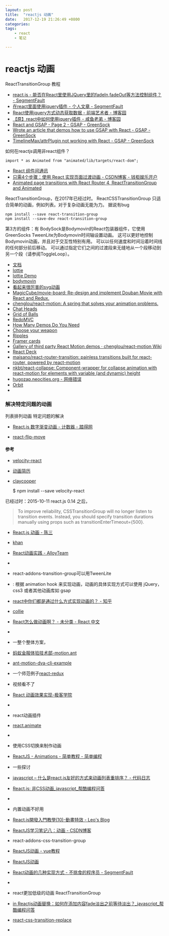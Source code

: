```yaml
---
layout: post
title:  "reactjs 动画"
date:   2017-12-19 21:26:49 +0800
categories:  
tags: 
    - react
    - 笔记

---
```


# reactjs 动画 #

ReactTransitionGroup 教程

* [react.js - 能否在React里使用JQuery里的fadeIn,fadeOut等方法控制组件？ - SegmentFault](https://segmentfault.com/q/1010000004094563)
* [在react里面使用jquery插件 - 个人文章 - SegmentFault](https://segmentfault.com/a/1190000011133781)
* [React使用jquery方式动态获取数据 - 前端艺术者 - 博客园](http://www.cnblogs.com/kuailingmin/p/4607143.html)
* [【原】react中如何使用jquery插件 - 咸鱼老弟 - 博客园](http://www.cnblogs.com/xianyulaodi/p/5338359.html)
* [React and GSAP - Page 2 - GSAP - GreenSock](https://greensock.com/forums/topic/12093-react-and-gsap/?page=2)
* [Wrote an article that demos how to use GSAP with React - GSAP - GreenSock](https://greensock.com/forums/topic/13970-wrote-an-article-that-demos-how-to-use-gsap-with-react/)
* [TimelineMax/attrPlugin not working with React - GSAP - GreenSock](https://greensock.com/forums/topic/16447-timelinemaxattrplugin-not-working-with-react/)



如何在reactjs调用非react组件？


	import * as Animated from "animated/lib/targets/react-dom"; 



* [React 组件间通讯](http://taobaofed.org/blog/2016/11/17/react-components-communication/)
* [只需4个步骤：使用 React 实现页面过渡动画 - CSDN博客 - 钱柜娱乐开户](http://www.tk4479.net/eyeofangel/article/details/76853044)
* [Animated page transitions with React Router 4, ReactTransitionGroup and Animated](https://hackernoon.com/animated-page-transitions-with-react-router-4-reacttransitiongroup-and-animated-1ca17bd97a1a)


ReactTransitionGroup，在2017年已经过时。
ReactCSSTransitionGroup 只适合简单的动画，例如列表。对于复杂动画无能为力。 据说有bug

	npm install --save react-transition-group
	npm install --save-dev react-transition-group

第3方的组件：有
BodySock是Bodymovin的React包装器组件，它使用GreenSocks TweenLite为Bodymovin时间轴设置动画。
这可以更好地控制Bodymovin动画，并且对于交互性特别有用。
可以以任何速度和时间沿着时间线的任何部分前后移动。
可以通过指定它们之间的过渡段来无缝地从一个段移动到另一个段（请参阅ToggleLoop）。

* [文档](https://chenyitian.gitbooks.io/react-docs/content/docs/10.1-animation.html)
* [lottie](https://chenqingspring.github.io/react-lottie/)
* [lottie Demo](https://chenqingspring.github.io/react-lottie/?selectedKind=Lottie%20Animation%20View&selectedStory=with%20control&full=0&down=1&left=1&panelRight=0&downPanel=kadirahq%2Fstorybook-addon-actions%2Factions-panel)
* [bodymovin](https://www.npmjs.com/package/bodymovin)
* [看起来很厉害的svg动画](https://codepen.io/airnan/pen/RazwzX)
* [MagicCube/movie-board: Re-design and implement Douban Movie with React and Redux.](https://github.com/MagicCube/movie-board)
* [chenglou/react-motion: A spring that solves your animation problems.](https://github.com/chenglou/react-motion)
* [Chat Heads](http://chenglou.github.io/react-motion/demos/demo1-chat-heads/)
* [Grid of Balls](http://chenglou.github.io/react-motion/demos/demo2-draggable-balls/)
* [RedoMVC](http://chenglou.github.io/react-motion/demos/demo3-todomvc-list-transition/)
* [How Many Demos Do You Need](http://chenglou.github.io/react-motion/demos/demo4-photo-gallery/)
* [Choose your weapon](http://chenglou.github.io/react-motion/demos/demo5-spring-parameters-chooser/)
* [Ripples](http://chenglou.github.io/react-motion/demos/demo7-water-ripples/)
* [Framer cards](http://chenglou.github.io/react-motion/demos/demo8-draggable-list/)
* [Gallery of third party React Motion demos · chenglou/react-motion Wiki](https://github.com/chenglou/react-motion/wiki/Gallery-of-third-party-React-Motion-demos)
* [React Deck](https://therewillbecode.github.io/react-poker/)
* [maisano/react-router-transition: painless transitions built for react-router, powered by react-motion](https://github.com/maisano/react-router-transition)
* [nkbt/react-collapse: Component-wrapper for collapse animation with react-motion for elements with variable (and dynamic) height](https://github.com/nkbt/react-collapse)
* [hugozap.neocities.org - 网络错误](https://hugozap.neocities.org/x99/)
* [Orbit](https://mac-s-g.github.io/js-playground/orbit/)
* 
### 解决特定问题的动画 ###
列表排列动画
特定问题的解决
* [React.js 数字渐变动画 - 计数器 - 踏得网](http://wow.techbrood.com/fiddle/14457)

* [react-flip-move](https://github.com/joshwcomeau/react-flip-move)
#### 参考 ####

* [velocity-react](https://github.com/google-fabric/velocity-react)
* [动画简历](https://github.com/ShiningDan/react-animation-resume)
* [claycooper](http://claycooper.la/)

	$ npm install --save velocity-react

已经过时：2015-10-11 react.js 0.14 之后， 
> To improve reliability, CSSTransitionGroup will no longer listen to transition events. Instead, you should specify transition durations manually using props such as transitionEnterTimeout={500}.

* [React.js 动画 - 陈三](https://zfanw.com/blog/react-js-animation.html)
* [khan](http://khan.github.io/react-components/)
* [React动画实践 - AlloyTeam](http://www.alloyteam.com/2016/01/react-animation-practice/)
* 
*  react-addons-transition-group可以用TweenLite
*   : 根据 animation hook 来实现动画，动画的具体实现方式可以使用 jQuery，css3 或者其他动画库如 gsap  
* [react中你们都是通过什么方式实现动画的？ - 知乎](https://www.zhihu.com/question/40746239)
* [collie](http://jindo.dev.naver.com/collie/)
* [React怎么做动画啊？ - 未分类 - React 中文](http://react-china.org/t/react/12831)
* 
* 一整个整体方案，
* [蚂蚁金服体验技术部-motion.ant](https://motion.ant.design/language/basic)
* [ant-motion-dva-cli-example](https://github.com/ant-motion/ant-motion-dva-cli-example)
* 一个师范例子[react-redux](https://github.com/meibin08/react-redux)
* 视频看不了
* [React 动画效果实现-极客学院](http://www.jikexueyuan.com/course/1589.html)
* 
* react动画插件
* [react.animate](https://github.com/pleasetrythisathome/react.animate)
* 
* 使用CSS切换来制作动画
* [ReactJS - Animations - 简单教程 - 简单编程](http://www.joymvp.com/2017/08/12/reactjs-basic-react-animations.html)


* 一些探讨
* [javascript – 什么是react.js友好的方式来动画列表重排序？ - 代码日志](https://codeday.me/bug/20171121/99173.html)
* [React.js: 非CSS动画_javascript_帮酷编程问答](https://ask.helplib.com/javascript/post_1157072)
* 
* 内置动画不好用
* [React.js開發入門教學(10)-動畫特效 - Leo's Blog](https://linmasahiro.github.io/2017/04/09/20170409_2/index.html)
* [ReactJS学习笔记八：动画 - CSDN博客](http://blog.csdn.net/lihongxun945/article/details/46778723)
* react-addons-css-transition-group
* [ReactJS动画 - vue教程](http://www.vue5.com/reactjs/reactjs_animations.html)
* [ReactJS动画](http://tutorialspoint.howtolib.com/reactjs/reactjs_animations.htm)
* [React动画的几种实现方式 - 不挑食的程序员 - SegmentFault](https://segmentfault.com/a/1190000007388260)
* 
* react更加低级的动画 ReactTransitionGroup
* [in Reactjs动画替换：如何在添加内容fade淡出之前等待淡出？_javascript_帮酷编程问答](https://ask.helplib.com/javascript/post_9068170)
* [react-css-transition-replace](https://github.com/marnusw/react-css-transition-replace)
* 